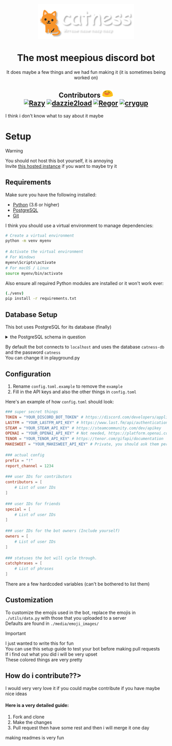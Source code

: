 <div align="center">
  <img src="./media/banner.png" width=300>
  <div>
    <h1>The most meepious discord bot</h1>
    <p1>It does maybe a few things and we had fun making it (it is sometimes being worked on)</p1>
  </div>
  <h2>
    Contributors <img src="./media/emoji_images/grinning.png" width="35" height="25"><br>
    <a href="https://github.com/razyness"><img src="https://images.weserv.nl/?url=https://avatars.githubusercontent.com/u/97766343?v=4&h=50&w=50&fit=cover&mask=circle&maxage=7d" title="Razy"></a>
    <a href="https://github.com/dazziedez"><img src="https://images.weserv.nl/?url=https://avatars.githubusercontent.com/u/79106393?v=4&h=50&w=50&fit=cover&mask=circle&maxage=7d" title="dazzie2load"></a>
    <a href="https://github.com/RegorForgot"><img src="https://images.weserv.nl/?url=https://avatars.githubusercontent.com/u/55347112?v=4&h=50&w=50&fit=cover&mask=circle&maxage=7d" title="Regor"></a>
    <a href="https://github.com/crygup"><img src="https://images.weserv.nl/?url=https://avatars.githubusercontent.com/u/65101093?v=4&h=50&w=50&fit=cover&mask=circle&maxage=7d" title="crygup"></a
  </h2>
</div>

I think i don't know what to say about it maybe
# Setup
> [!WARNING]
> You should not host this bot yourself, it is annoying<br>
> Invite [this hosted instance](https://discord.com/oauth2/authorize?client_id=1008875850403414049&permissions=2063732172992&scope=applications.commands%20bot) if you want to maybe try it
## Requirements

Make sure you have the following installed:

- [Python](https://www.python.org/downloads/) (3.6 or higher)
- [PostgreSQL](https://www.postgresql.org/download/)
- [Git](https://git-scm.com/downloads)

I think you should use a virtual environment to manage dependencies:

```bash
# Create a virtual environment
python -m venv myenv

# Activate the virtual environment
# For Windows
myenv\Scripts\activate
# For macOS / Linux
source myenv/bin/activate
```
Also ensure all required Python modules are installed or it won't work ever:

```bash
(./venv)
pip install -r requirements.txt
```

## Database Setup

This bot uses PostgreSQL for its database (finally)

<details>
  <summary>the PostgreSQL schema in question</summary>
  
```sql
CREATE TABLE public.profiles (
    id bigint NOT NULL,
    socials jsonb DEFAULT '{}'::jsonb,
    cake jsonb,
    exp bigint DEFAULT 0,
    level bigint DEFAULT 0,
    levels_enabled boolean DEFAULT true,
    profile_private boolean DEFAULT false,
    tests_enabled boolean DEFAULT false,
    rep_value bigint DEFAULT 0,
    rep_time bigint DEFAULT 0,
    follows jsonb DEFAULT '{"followers": [], "following": []}'::jsonb
);

ALTER TABLE public.profiles OWNER TO postgres;

CREATE TABLE public.reminders (
    id bigint NOT NULL,
    task text,
    private boolean,
    channel text,
    reminder_id text NOT NULL,
    remind_time bigint
);

ALTER TABLE public.reminders OWNER TO postgres;

CREATE TABLE public.servers (
    id bigint NOT NULL,
    levels_enabled boolean DEFAULT true,
    welcome_type numeric DEFAULT 0
);

ALTER TABLE public.servers OWNER TO postgres;

ALTER TABLE ONLY public.profiles
    ADD CONSTRAINT profiles_pkey PRIMARY KEY (id);

ALTER TABLE ONLY public.servers
    ADD CONSTRAINT servers_pkey PRIMARY KEY (id);
```

</details>

By default the bot connects to `localhost` and uses the database `catness-db` and the password `catness`
<br>You can change it in playground.py

## Configuration

1. Rename `config.toml.example` to remove the `example`
2. Fill in the API keys and also the other things in `config.toml`

Here's an example of how `config.toml` should look:

```toml
### super secret things
TOKEN = "YOUR_DISCORD_BOT_TOKEN" # https://discord.com/developers/applications
LASTFM = "YOUR_LASTFM_API_KEY" # https://www.last.fm/api/authentication
STEAM = "YOUR_STEAM_API_KEY" # https://steamcommunity.com/dev/apikey
OPENAI = "YOUR_OPENAI_API_KEY" # Not needed, https://platform.openai.com/overview
TENOR = "YOUR_TENOR_API_KEY" # https://tenor.com/gifapi/documentation
MAKESWEET = "YOUR_MAKESWEET_API_KEY" # Private, you should ask them personally (They are very nice)

### actual config
prefix = "!"
report_channel = 1234

### user IDs for contributors
contributors = [
    # List of user IDs
]

### user IDs for friends
special = [
    # List of user IDs
]

### user IDs for the bot owners (Include yourself)
owners = [
    # List of user IDs
]

### statuses the bot will cycle through.
catchphrases = [
    # List of phrases
]
```

There are a few hardcoded variables (can't be bothered to list them)
  
## Customization

To customize the emojis used in the bot, replace the emojis in `./utils/data.py` with those that you uploaded to a server
<br>Defaults are found in `./media/emoji_images/`

> [!IMPORTANT]
> I just wanted to write this for fun
> <br>You can use this setup guide to test your bot before making pull requests
> <br>If i find out what you did i will be very upset
> <br>These colored things are very pretty


## How do i contribute??>

I would very very love it if you could maybe contribute if you have maybe nice ideas
<br>
#### Here is a very detailed guide:
1. Fork and clone
2. Make the changes
3. Pull request
then have some rest and then i will merge it one day


making readmes is very fun
